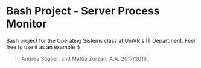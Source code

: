 Bash Project - Server Process Monitor
============

Bash project for the Operating Sistems class at UniVR's IT Department. Feel free to use it as an example ;)

> Andrea Soglieri and Mattia Zorzan, A.A. 2017/2018.

